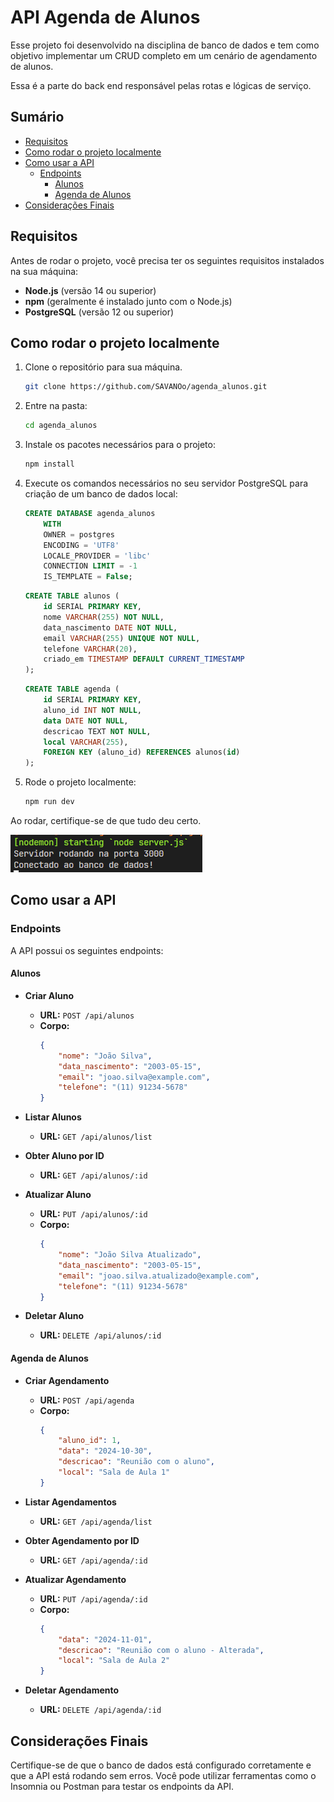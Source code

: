 # API Agenda de Alunos

Esse projeto foi desenvolvido na disciplina de banco de dados e tem como objetivo implementar um CRUD completo em um cenário de agendamento de alunos.

Essa é a parte do back end responsável pelas rotas e lógicas de serviço.

## Sumário

- [Requisitos](#requisitos)
- [Como rodar o projeto localmente](#como-rodar-o-projeto-localmente)
- [Como usar a API](#como-usar-a-api)
  - [Endpoints](#endpoints)
    - [Alunos](#alunos)
    - [Agenda de Alunos](#agenda-de-alunos)
- [Considerações Finais](#considerações-finais)

## Requisitos

Antes de rodar o projeto, você precisa ter os seguintes requisitos instalados na sua máquina:

- **Node.js** (versão 14 ou superior)
- **npm** (geralmente é instalado junto com o Node.js)
- **PostgreSQL** (versão 12 ou superior)

## Como rodar o projeto localmente

1. Clone o repositório para sua máquina.

    ```bash
    git clone https://github.com/SAVANOo/agenda_alunos.git 
    ```

2. Entre na pasta:

    ```bash
    cd agenda_alunos
    ``` 

3. Instale os pacotes necessários para o projeto:

    ```bash
    npm install 
    ``` 

4. Execute os comandos necessários no seu servidor PostgreSQL para criação de um banco de dados local:

    ```sql
    CREATE DATABASE agenda_alunos
        WITH
        OWNER = postgres
        ENCODING = 'UTF8'
        LOCALE_PROVIDER = 'libc'
        CONNECTION LIMIT = -1
        IS_TEMPLATE = False;
    ```

    ```sql
    CREATE TABLE alunos (
        id SERIAL PRIMARY KEY,
        nome VARCHAR(255) NOT NULL,
        data_nascimento DATE NOT NULL,
        email VARCHAR(255) UNIQUE NOT NULL,
        telefone VARCHAR(20),
        criado_em TIMESTAMP DEFAULT CURRENT_TIMESTAMP
    );
    ```

    ```sql
    CREATE TABLE agenda (
        id SERIAL PRIMARY KEY,
        aluno_id INT NOT NULL,
        data DATE NOT NULL,
        descricao TEXT NOT NULL,
        local VARCHAR(255),
        FOREIGN KEY (aluno_id) REFERENCES alunos(id)
    );
    ```

5. Rode o projeto localmente:

    ```bash
    npm run dev
    ```

Ao rodar, certifique-se de que tudo deu certo.

![alt text](src/image.png)

## Como usar a API

### Endpoints

A API possui os seguintes endpoints:

#### Alunos

- **Criar Aluno**
    - **URL:** `POST /api/alunos`
    - **Corpo:**
        ```json
        {
            "nome": "João Silva",
            "data_nascimento": "2003-05-15",
            "email": "joao.silva@example.com",
            "telefone": "(11) 91234-5678"
        }
        ```

- **Listar Alunos**
    - **URL:** `GET /api/alunos/list`

- **Obter Aluno por ID**
    - **URL:** `GET /api/alunos/:id`

- **Atualizar Aluno**
    - **URL:** `PUT /api/alunos/:id`
    - **Corpo:**
        ```json
        {
            "nome": "João Silva Atualizado",
            "data_nascimento": "2003-05-15",
            "email": "joao.silva.atualizado@example.com",
            "telefone": "(11) 91234-5678"
        }
        ```

- **Deletar Aluno**
    - **URL:** `DELETE /api/alunos/:id`

#### Agenda de Alunos

- **Criar Agendamento**
    - **URL:** `POST /api/agenda`
    - **Corpo:**
        ```json
        {
            "aluno_id": 1,
            "data": "2024-10-30",
            "descricao": "Reunião com o aluno",
            "local": "Sala de Aula 1"
        }
        ```

- **Listar Agendamentos**
    - **URL:** `GET /api/agenda/list`

- **Obter Agendamento por ID**
    - **URL:** `GET /api/agenda/:id`

- **Atualizar Agendamento**
    - **URL:** `PUT /api/agenda/:id`
    - **Corpo:**
        ```json
        {
            "data": "2024-11-01",
            "descricao": "Reunião com o aluno - Alterada",
            "local": "Sala de Aula 2"
        }
        ```

- **Deletar Agendamento**
    - **URL:** `DELETE /api/agenda/:id`

## Considerações Finais

Certifique-se de que o banco de dados está configurado corretamente e que a API está rodando sem erros. Você pode utilizar ferramentas como o Insomnia ou Postman para testar os endpoints da API.
